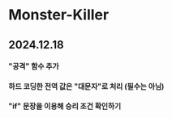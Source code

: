 # Monster-Killer

## 2024.12.18
#### "공격" 함수 추가
#### 하드 코딩한 전역 값은 "대문자"로 처리 (필수는 아님)
#### "if" 문장을 이용해 승리 조건 확인하기